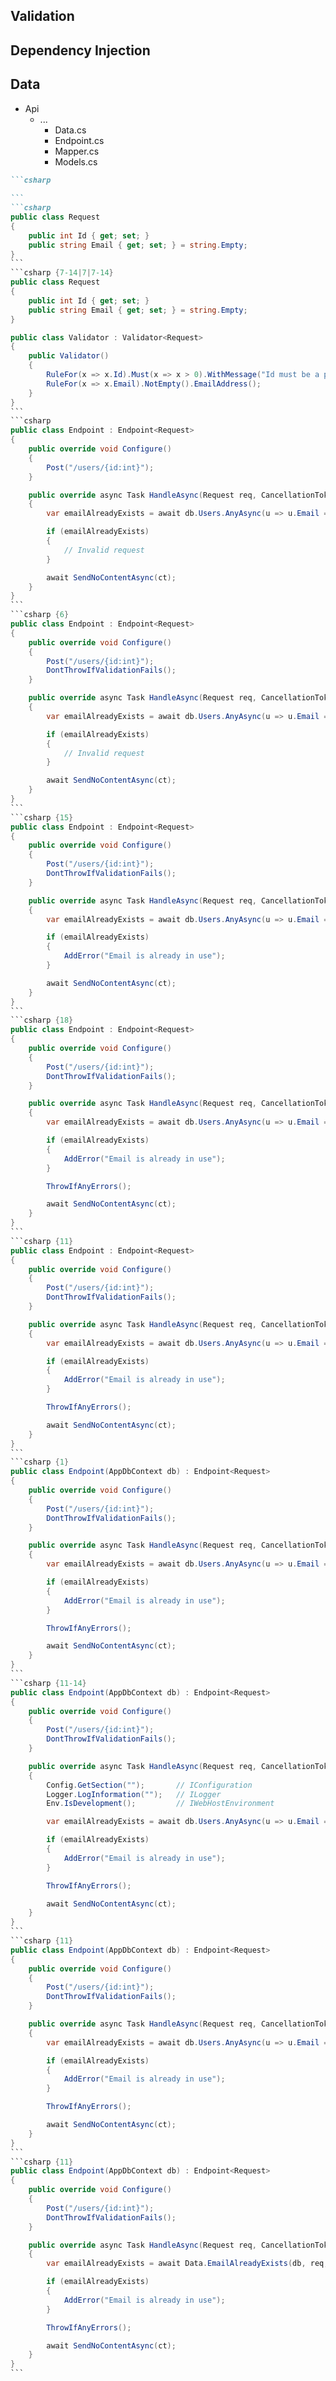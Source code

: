 <h2 v-click.hide="9">Validation</h2>
<h2 v-click="[9,12]">Dependency Injection</h2>
<h2 v-click="12">Data</h2>

<div class="endpoint-structure mt-4">
  <ul class="files">
    <li class="view-transition-files">
      <span><ProjectIcon />Api</span>
      <ul>
        <li>
          <span><FolderIcon />...</span>
            <ul>
              <li data-id="data" v-mark.highlight="{ at: 13, color: '#034A71', seed: 6, iterations: 1, animationDuration: 350 }"><span><CsharpIcon />Data.cs</span></li>
              <li data-id="endpoint" v-mark.highlight="{ at: [5,13], color: '#034A71', seed: 6, iterations: 1, animationDuration: 350 }"><span><CsharpIcon />Endpoint.cs</span></li>
              <li data-id="mapper"><span><CsharpIcon />Mapper.cs</span></li>
              <li data-id="models" v-mark.highlight="{ at: [1,5], color: '#034A71', seed: 6, iterations: 1, animationDuration: 350 }"><span><CsharpIcon />Models.cs</span></li>
            </ul>
        </li>
      </ul>
    </li>
  </ul>

````md magic-move { at: 1, maxHeight: '450px' }
```csharp
‎
```
```csharp
public class Request
{
    public int Id { get; set; }
    public string Email { get; set; } = string.Empty;
}
```
```csharp {7-14|7|7-14}
public class Request
{
    public int Id { get; set; }
    public string Email { get; set; } = string.Empty;
}

public class Validator : Validator<Request>
{
    public Validator()
    {
        RuleFor(x => x.Id).Must(x => x > 0).WithMessage("Id must be a positive integer");
        RuleFor(x => x.Email).NotEmpty().EmailAddress();
    }
}
```
```csharp
public class Endpoint : Endpoint<Request>
{
    public override void Configure()
    {
        Post("/users/{id:int}");
    }

    public override async Task HandleAsync(Request req, CancellationToken ct)
    {
        var emailAlreadyExists = await db.Users.AnyAsync(u => u.Email == req.Email, ct);

        if (emailAlreadyExists)
        {
            // Invalid request
        }

        await SendNoContentAsync(ct);
    }
}
```
```csharp {6}
public class Endpoint : Endpoint<Request>
{
    public override void Configure()
    {
        Post("/users/{id:int}");
        DontThrowIfValidationFails();
    }

    public override async Task HandleAsync(Request req, CancellationToken ct)
    {
        var emailAlreadyExists = await db.Users.AnyAsync(u => u.Email == req.Email, ct);

        if (emailAlreadyExists)
        {
            // Invalid request
        }

        await SendNoContentAsync(ct);
    }
}
```
```csharp {15}
public class Endpoint : Endpoint<Request>
{
    public override void Configure()
    {
        Post("/users/{id:int}");
        DontThrowIfValidationFails();
    }

    public override async Task HandleAsync(Request req, CancellationToken ct)
    {
        var emailAlreadyExists = await db.Users.AnyAsync(u => u.Email == req.Email, ct);

        if (emailAlreadyExists)
        {
            AddError("Email is already in use");
        }

        await SendNoContentAsync(ct);
    }
}
```
```csharp {18}
public class Endpoint : Endpoint<Request>
{
    public override void Configure()
    {
        Post("/users/{id:int}");
        DontThrowIfValidationFails();
    }

    public override async Task HandleAsync(Request req, CancellationToken ct)
    {
        var emailAlreadyExists = await db.Users.AnyAsync(u => u.Email == req.Email, ct);

        if (emailAlreadyExists)
        {
            AddError("Email is already in use");
        }

        ThrowIfAnyErrors();

        await SendNoContentAsync(ct);
    }
}
```
```csharp {11}
public class Endpoint : Endpoint<Request>
{
    public override void Configure()
    {
        Post("/users/{id:int}");
        DontThrowIfValidationFails();
    }

    public override async Task HandleAsync(Request req, CancellationToken ct)
    {
        var emailAlreadyExists = await db.Users.AnyAsync(u => u.Email == req.Email, ct);

        if (emailAlreadyExists)
        {
            AddError("Email is already in use");
        }

        ThrowIfAnyErrors();

        await SendNoContentAsync(ct);
    }
}
```
```csharp {1}
public class Endpoint(AppDbContext db) : Endpoint<Request>
{
    public override void Configure()
    {
        Post("/users/{id:int}");
        DontThrowIfValidationFails();
    }

    public override async Task HandleAsync(Request req, CancellationToken ct)
    {
        var emailAlreadyExists = await db.Users.AnyAsync(u => u.Email == req.Email, ct);

        if (emailAlreadyExists)
        {
            AddError("Email is already in use");
        }

        ThrowIfAnyErrors();

        await SendNoContentAsync(ct);
    }
}
```
```csharp {11-14}
public class Endpoint(AppDbContext db) : Endpoint<Request>
{
    public override void Configure()
    {
        Post("/users/{id:int}");
        DontThrowIfValidationFails();
    }

    public override async Task HandleAsync(Request req, CancellationToken ct)
    {
        Config.GetSection("");       // IConfiguration
        Logger.LogInformation("");   // ILogger
        Env.IsDevelopment();         // IWebHostEnvironment

        var emailAlreadyExists = await db.Users.AnyAsync(u => u.Email == req.Email, ct);

        if (emailAlreadyExists)
        {
            AddError("Email is already in use");
        }

        ThrowIfAnyErrors();

        await SendNoContentAsync(ct);
    }
}
```
```csharp {11}
public class Endpoint(AppDbContext db) : Endpoint<Request>
{
    public override void Configure()
    {
        Post("/users/{id:int}");
        DontThrowIfValidationFails();
    }

    public override async Task HandleAsync(Request req, CancellationToken ct)
    {
        var emailAlreadyExists = await db.Users.AnyAsync(u => u.Email == req.Email, ct);

        if (emailAlreadyExists)
        {
            AddError("Email is already in use");
        }

        ThrowIfAnyErrors();

        await SendNoContentAsync(ct);
    }
}
```
```csharp {11}
public class Endpoint(AppDbContext db) : Endpoint<Request>
{
    public override void Configure()
    {
        Post("/users/{id:int}");
        DontThrowIfValidationFails();
    }

    public override async Task HandleAsync(Request req, CancellationToken ct)
    {
        var emailAlreadyExists = await Data.EmailAlreadyExists(db, req, ct);

        if (emailAlreadyExists)
        {
            AddError("Email is already in use");
        }

        ThrowIfAnyErrors();

        await SendNoContentAsync(ct);
    }
}
```
````

  <FancyArrow v-click="13" x1="550" y1="240" x2="175" y2="145" color="orange" arc="-0.15" head-size="15" width="1" class="z-100" />
</div>

<style>
    h2.slidev-vclick-hidden {
        display: none;
    }
</style>

<!--
Closely related to model binding, we also get validation straight out of the box with FastEndpoints, using FluentValidation rules.

Typically this ends up in our `Models` file. [click] [click], although I'm not a fan of squeezing too many different classes into a single file, and actually do tend to break this one out.

But, we'll stick to what seems to be the most common pattern in the examples floating around the web.

Similar to where we had the option to move our endpoint summary outside of the endpoint file itself [click], we can just pass the endpoint as a type parameter to a class inheriting from `Validator` and we won't need to manually register this with our DI container. [click]

Now, validation failures _will_ be returned automatically upon receiving a request that fails any validation rules specified here.

Which is nice and succinct for the simple cases, but we can build on this for more complex cases where we need to consider business logic.

Coming back to our `Endpoint` class [click], we can tell FastEndpoints to not automatically return a validation failed response by calling `DontThrowIfValidationFails` [click].

Calling `AddError` adds an error to the aggregated list. [click]

This allows us to provide a response that contains _all_ of our errors to save on multiple repeat requests that only discover new errors.

This alone isn't enough to actually return an error.

While FastEndpoints offers us more explicit ways to return such a failure, the easiest way to prevent further execution of our endpoint logic is to simply call `ThrowIfAnyErrors` [click].

This will interrupt our handler execution and send a response with all of our aggregated errors, by default with an overridable 400 status code.

[click] Now, we can see here that we've also introduced the use of a service &mdash; in this case, a `DbContext`.

Injecting this is straightforward [click], just needing to be injected via the constructor.

In addition to any explicitly injected services [click], FastEndpoints automatically resolves some services for us.

Every endpoint, by default, has access to the configuration, a logger and the web host environment.

_[[pause]]_

[click] Most examples also make use of a separate `Data` file to house any data access or manipulation.

[click]

While there's likely far less value in moving this logic around if we're making use of a repository pattern, or we only have fairly small queries, it can be useful for moving any large blocks of code out of our handler.

Again, while it's not going to appeal to everyone, this does seem to be the common approach &mdash; and in practice it does give us a really nice, concise, and expressive endpoint without needing us to move code too far away from the endpoint itself.
-->
